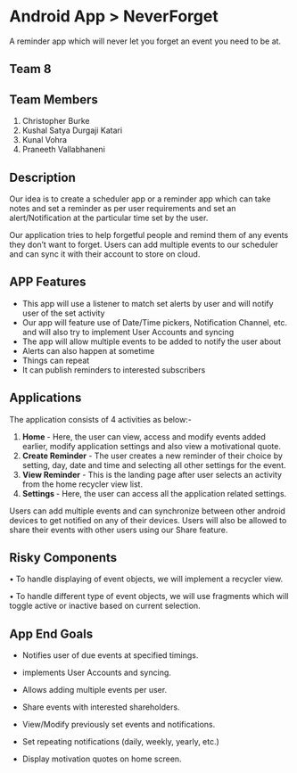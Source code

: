 # Android App  > NeverForget




A reminder app which will never let you forget an event you need to be at.
## Team 8
## Team Members
 1. Christopher Burke
 2. Kushal Satya Durgaji Katari
 3. Kunal Vohra
 4. Praneeth Vallabhaneni

 ## Description
Our idea is to create a scheduler app or a reminder app which can take notes and set a reminder as per user requirements and set an alert/Notification at the particular time set by the user.

Our application tries to help forgetful people and remind them of any events they don’t want to forget. Users can add multiple events to our scheduler and can sync it with their account to store on cloud.

## APP Features
-	This app will use a listener to match set alerts by user and will notify user of the set activity
-	Our app will feature use of Date/Time pickers, Notification Channel, etc. and will also try to implement User Accounts and syncing
-	The app will allow multiple events to be added to notify the user about
-	Alerts can also happen at sometime
-	Things can repeat 
-	It can publish reminders to interested subscribers

## Applications
The application consists of 4 activities as below:-
1.	<b> Home </b> - Here, the user can view, access and modify events added earlier, modify application settings and also view a motivational quote. 
2.	<b>Create Reminder</b> - The user creates a new reminder of their choice by setting, day, date and time and selecting all other settings for the event.
3.	<b>View Reminder</b> - This is the landing page after user selects an activity from the home recycler view list.
4.	<b>Settings </b> - Here, the user can access all the application related settings.

Users can add multiple events and can synchronize between other android devices to get notified on any of their devices. Users will also be allowed to share their events with other users using our Share feature.

## Risky Components
•	To handle displaying of event objects, we will implement a recycler view.

•	To handle different type of event objects, we will use fragments which will toggle active or inactive based on current selection.

## App End Goals

- Notifies user of due events at specified timings.

- implements User Accounts and syncing.

- Allows adding multiple events per user.

- Share events with interested shareholders.

- View/Modify previously set events and notifications.

- Set repeating notifications (daily, weekly, yearly, etc.)

- Display motivation quotes on home screen.

